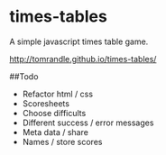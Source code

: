times-tables
============

A simple javascript times table game.

http://tomrandle.github.io/times-tables/


##Todo

- Refactor html / css
- Scoresheets
- Choose difficults
- Different success / error messages
- Meta data / share
- Names / store scores